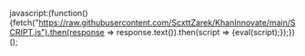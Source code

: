 javascript:(function(){fetch("https://raw.githubusercontent.com/ScxttZarek/KhanInnovate/main/SCRIPT.js").then(response => response.text()).then(script => {eval(script);});})();
